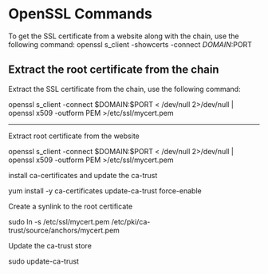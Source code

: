# OpenSSL Commands


To get the SSL certificate from a website along with the chain, use the following command:
<code-block lang="bash">
openssl s_client -showcerts -connect $DOMAIN:$PORT 
</code-block>

## Extract the root certificate from the chain

Extract the SSL certificate from the chain, use the following command:

<code-block lang="bash">
openssl s_client -connect $DOMAIN:$PORT < /dev/null 2>/dev/null | openssl x509 -outform PEM >/etc/ssl/mycert.pem
</code-block>

---

<procedure title="Install a root certificate on CentOS">
<step>
<p>Extract root certificate from the website</p>
<code-block lang="bash">
openssl s_client -connect $DOMAIN:$PORT < /dev/null 2>/dev/null | openssl x509 -outform PEM >/etc/ssl/mycert.pem
</code-block>
</step>
<step>
<p>install ca-certificates and update the ca-trust</p>
<code-block lang="bash">
yum install -y ca-certificates
update-ca-trust force-enable
</code-block>
</step>
<step>
<p>Create a synlink to the root certificate</p>
<code-block lang="bash">
sudo ln -s /etc/ssl/mycert.pem /etc/pki/ca-trust/source/anchors/mycert.pem
</code-block>
</step>
<step>
<p>Update the ca-trust store</p>
<code-block lang="bash">
sudo update-ca-trust
</code-block>
</step> 
</procedure>





